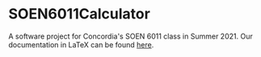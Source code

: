 # SOEN6011Calculator
A software project for Concordia's SOEN 6011 class in Summer 2021. Our documentation in LaTeX can be found [here](https://www.overleaf.com/read/nqdqrtbyxqvm).
